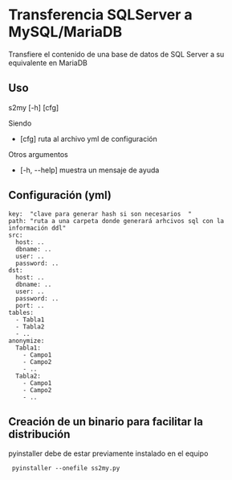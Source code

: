 # Transferencia SQLServer a MySQL/MariaDB 

Transfiere el contenido de una base de datos de SQL Server a su equivalente en MariaDB 

## Uso 

s2my [-h] [cfg]

Siendo 
  - [cfg]  ruta al archivo yml de configuración 

Otros argumentos 
  - [-h, --help]  muestra un mensaje de ayuda 


## Configuración (yml) 

```
key:  "clave para generar hash si son necesarios  "
path: "ruta a una carpeta donde generará arhcivos sql con la información ddl"
src: 
  host: .. 
  dbname: ..
  user: ..
  password: ..
dst:
  host: .. 
  dbname: ..
  user: .. 
  password: ..
  port: ..
tables:
  - Tabla1
  - Tabla2
  - ..  
anonymize:
  Tabla1:
    - Campo1
    - Campo2 
    - .. 
  Tabla2:
    - Campo1
    - Campo2
    - ..
```

## Creación de un binario para facilitar la distribución 

pyinstaller debe de estar previamente instalado en el equipo

```
 pyinstaller --onefile ss2my.py 
```  


